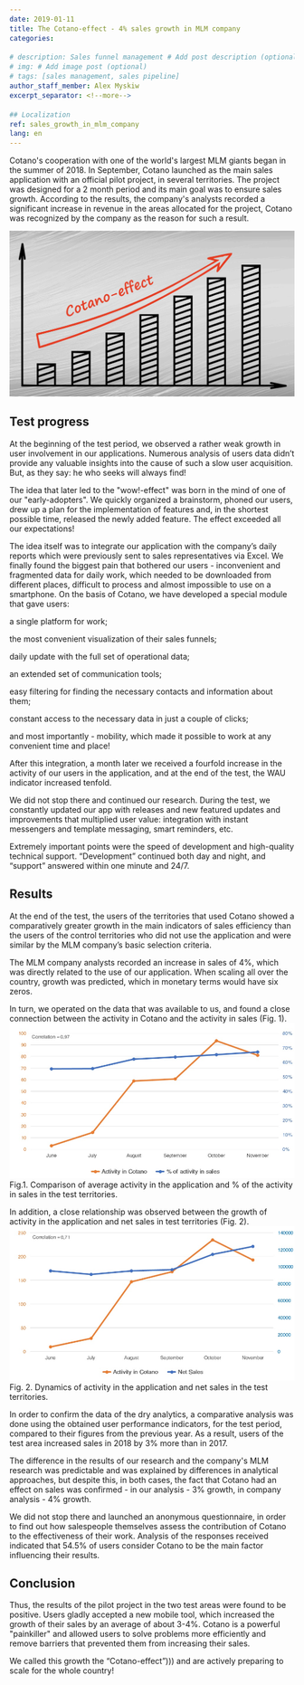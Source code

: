 ```yaml
---
date: 2019-01-11
title: The Cotano-effect - 4% sales growth in MLM company
categories:
  
# description: Sales funnel management # Add post description (optional)
# img: # Add image post (optional)
# tags: [sales management, sales pipeline]
author_staff_member: Alex Myskiw
excerpt_separator: <!--more-->

## Localization
ref: sales_growth_in_mlm_company
lang: en
---
```

Cotano's cooperation with one of the world's largest MLM giants began in the summer of 2018. In September, Cotano launched as the main sales application with an official pilot project, in several territories. The project was designed for a 2 month period and its main goal was to ensure sales growth. According to the results, the company's analysts recorded a significant increase in revenue in the areas allocated for the project, Cotano was recognized by the company as the reason for such a result.
<!--more-->
![Cotano-effect](/images/Blog_Post_Cotano-effect-en.jpg)

## Test progress

At the beginning of the test period, we observed a rather weak growth in user involvement in our applications. Numerous analysis of users data didn’t provide any valuable insights into the cause of such a slow user acquisition. But, as they say: he who seeks will always find!

The idea that later led to the "wow!-effect" was born in the mind of one of our "early-adopters". We quickly organized a brainstorm, phoned our users, drew up a plan for the implementation of features and, in the shortest possible time, released the newly added feature. The effect exceeded all our expectations!

The idea itself was to integrate our application with the company’s daily reports which were previously sent to sales representatives via Excel. We finally found the biggest pain that bothered our users - inconvenient and fragmented data for daily work, which needed to be downloaded from different places, difficult to process and almost impossible to use on a smartphone. On the basis of Cotano, we have developed a special module that gave users:

a single platform for work;

the most convenient visualization of their sales funnels;

daily update with the full set of operational data;

an extended set of communication tools;

easy filtering for finding the necessary contacts and information about them;

constant access to the necessary data in just a couple of clicks;

and most importantly - mobility, which made it possible to work at any convenient time and place!

After this integration, a month later we received a fourfold increase in the activity of our users in the application, and at the end of the test, the WAU indicator increased tenfold.

We did not stop there and continued our research. During the test, we constantly updated our app with releases and new featured updates and improvements that multiplied user value: integration with instant messengers and template messaging, smart reminders, etc.

Extremely important points were the speed of development and high-quality technical support. “Development” continued both day and night, and “support” answered within one minute and 24/7.

## Results

At the end of the test, the users of the territories that used Cotano showed a comparatively greater growth in the main indicators of sales efficiency than the users of the control territories who did not use the application and were similar by the MLM company’s basic selection criteria.

The MLM company analysts recorded an increase in sales of 4%, which was directly related to the use of our application. When scaling all over the country, growth was predicted, which in monetary terms would have six zeros.

In turn, we operated on the data that was available to us, and found a close connection between the activity in Cotano and the activity in sales (Fig. 1).
![Activity in Cotano vs Activity in sales](/images/Blog_Post_Chart4.1.jpg)
Fig.1. Comparison of average activity in the application and % of the activity in sales in the test territories.

In addition, a close relationship was observed between the growth of activity in the application and net sales in test territories (Fig. 2).
![Activity in Cotano vs Net sales](/images/Blog_Post_Chart4.2.jpg)
Fig. 2. Dynamics of activity in the application and net sales in the test territories.

In order to confirm the data of the dry analytics, a comparative analysis was done using the obtained user performance indicators, for the test period, compared to their figures from the previous year. As a result, users of the test area increased sales in 2018 by 3% more than in 2017.

The difference in the results of our research and the company's MLM research was predictable and was explained by differences in analytical approaches, but despite this, in both cases, the fact that Cotano had an effect on sales was confirmed - in our analysis - 3% growth, in company analysis - 4% growth.

We did not stop there and launched an anonymous questionnaire, in order to find out how salespeople themselves assess the contribution of Cotano to the effectiveness of their work. Analysis of the responses received indicated that 54.5% of users consider Cotano to be the main factor influencing their results.

## Conclusion

Thus, the results of the pilot project in the two test areas were found to be positive. Users gladly accepted a new mobile tool, which increased the growth of their sales by an average of about 3-4%. Cotano is a powerful "painkiller" and allowed users to solve problems more efficiently and remove barriers that prevented them from increasing their sales.

We called this growth the “Cotano-effect”))) and are actively preparing to scale for the whole country!
